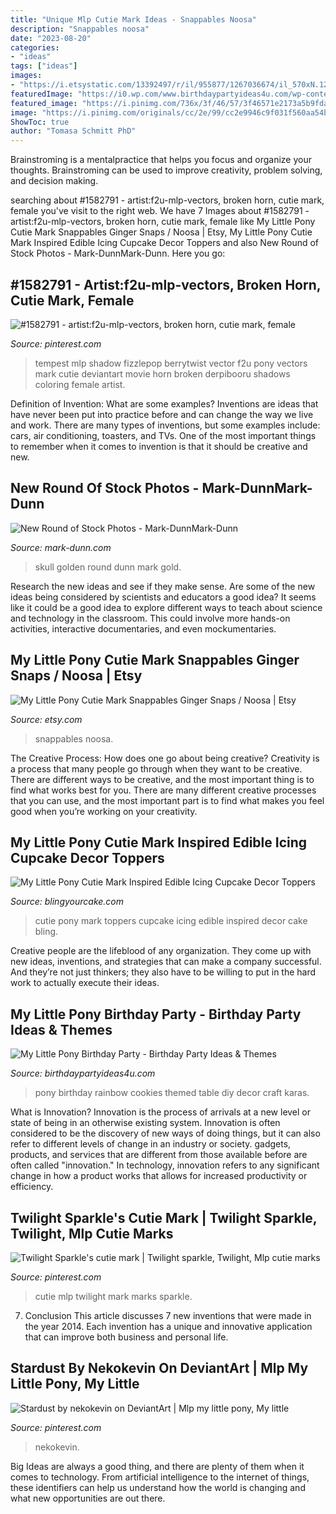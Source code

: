 ```yaml
---
title: "Unique Mlp Cutie Mark Ideas - Snappables Noosa"
description: "Snappables noosa"
date: "2023-08-20"
categories:
- "ideas"
tags: ["ideas"]
images:
- "https://i.etsystatic.com/13392497/r/il/955877/1267036674/il_570xN.1267036674_suaw.jpg"
featuredImage: "https://i0.wp.com/www.birthdaypartyideas4u.com/wp-content/uploads/2015/03/My_Little-_Pony_Birthday_Party_in_Rainbow_themed_food_ideas.jpg"
featured_image: "https://i.pinimg.com/736x/3f/46/57/3f46571e2173a5b9fda77102fdc9b693.jpg?b=t"
image: "https://i.pinimg.com/originals/cc/2e/99/cc2e9946c9f031f560aa54ba149fa1dd.jpg"
ShowToc: true
author: "Tomasa Schmitt PhD"
---
```



Brainstroming is a mentalpractice that helps you focus and organize your thoughts. Brainstroming can be used to improve creativity, problem solving, and decision making.

	

		
searching about #1582791 - artist:f2u-mlp-vectors, broken horn, cutie mark, female you've visit to the right web. We have 7 Images about #1582791 - artist:f2u-mlp-vectors, broken horn, cutie mark, female like My Little Pony Cutie Mark Snappables Ginger Snaps / Noosa | Etsy, My Little Pony Cutie Mark Inspired Edible Icing Cupcake Decor Toppers and also New Round of Stock Photos - Mark-DunnMark-Dunn. Here you go:
		
    
## #1582791 - Artist:f2u-mlp-vectors, Broken Horn, Cutie Mark, Female

<img loading=lazy src="https://i.pinimg.com/736x/3f/46/57/3f46571e2173a5b9fda77102fdc9b693.jpg?b=t" onerror="this.onerror=null;this.src='https://tse2.mm.bing.net/th?id=OIP.CijmpZOZ4RJY0krhp_JrzQHaIw&amp;pid=15.1';" alt="#1582791 - artist:f2u-mlp-vectors, broken horn, cutie mark, female">

_Source: pinterest.com_

>tempest mlp shadow fizzlepop berrytwist vector f2u pony vectors mark cutie deviantart movie horn broken derpibooru shadows coloring female artist. 

	

Definition of Invention: What are some examples?
Inventions are ideas that have never been put into practice before and can change the way we live and work. There are many types of inventions, but some examples include: cars, air conditioning, toasters, and TVs. One of the most important things to remember when it comes to invention is that it should be creative and new.

    
## New Round Of Stock Photos - Mark-DunnMark-Dunn

<img loading=lazy src="http://www.mark-dunn.com/wp-content/uploads/2015/04/Gold-Skull.0.jpg" onerror="this.onerror=null;this.src='https://tse3.mm.bing.net/th?id=OIP.2TLhK40LdliBPCF8fXLKJwHaHa&amp;pid=15.1';" alt="New Round of Stock Photos - Mark-DunnMark-Dunn">

_Source: mark-dunn.com_

>skull golden round dunn mark gold. 

	

Research the new ideas and see if they make sense.
Are some of the new ideas being considered by scientists and educators a good idea? It seems like it could be a good idea to explore different ways to teach about science and technology in the classroom. This could involve more hands-on activities, interactive documentaries, and even mockumentaries.

    
## My Little Pony Cutie Mark Snappables Ginger Snaps / Noosa | Etsy

<img loading=lazy src="https://i.etsystatic.com/13392497/r/il/955877/1267036674/il_570xN.1267036674_suaw.jpg" onerror="this.onerror=null;this.src='https://tse4.mm.bing.net/th?id=OIP.W4zgbVxhBFD4El4qSSCG1AHaHa&amp;pid=15.1';" alt="My Little Pony Cutie Mark Snappables Ginger Snaps / Noosa | Etsy">

_Source: etsy.com_

>snappables noosa. 

	

The Creative Process: How does one go about being creative?
Creativity is a process that many people go through when they want to be creative. There are different ways to be creative, and the most important thing is to find what works best for you. There are many different creative processes that you can use, and the most important part is to find what makes you feel good when you’re working on your creativity.

    
## My Little Pony Cutie Mark Inspired Edible Icing Cupcake Decor Toppers

<img loading=lazy src="https://cdn.shopify.com/s/files/1/0789/4537/products/MLP16C_ASST_PIC_copy_grande.jpg?v=1429321786" onerror="this.onerror=null;this.src='https://tse4.mm.bing.net/th?id=OIP.kg005voaqSCc_kk06xTADwHaEF&amp;pid=15.1';" alt="My Little Pony Cutie Mark Inspired Edible Icing Cupcake Decor Toppers">

_Source: blingyourcake.com_

>cutie pony mark toppers cupcake icing edible inspired decor cake bling. 

	

Creative people are the lifeblood of any organization. They come up with new ideas, inventions, and strategies that can make a company successful. And they’re not just thinkers; they also have to be willing to put in the hard work to actually execute their ideas.

    
## My Little Pony Birthday Party - Birthday Party Ideas &amp; Themes

<img loading=lazy src="https://i0.wp.com/www.birthdaypartyideas4u.com/wp-content/uploads/2015/03/My_Little-_Pony_Birthday_Party_in_Rainbow_themed_food_ideas.jpg" onerror="this.onerror=null;this.src='https://tse1.mm.bing.net/th?id=OIP.1rzYbjRrCAQjecpF_VOamgHaE7&amp;pid=15.1';" alt="My Little Pony Birthday Party - Birthday Party Ideas &amp; Themes">

_Source: birthdaypartyideas4u.com_

>pony birthday rainbow cookies themed table diy decor craft karas. 

	

What is Innovation?
Innovation is the process of arrivals at a new level or state of being in an otherwise existing system. Innovation is often considered to be the discovery of new ways of doing things, but it can also refer to different levels of change in an industry or society. gadgets, products, and services that are different from those available before are often called "innovation." In technology, innovation refers to any significant change in how a product works that allows for increased productivity or efficiency.

    
## Twilight Sparkle&#039;s Cutie Mark | Twilight Sparkle, Twilight, Mlp Cutie Marks

<img loading=lazy src="https://i.pinimg.com/originals/cc/2e/99/cc2e9946c9f031f560aa54ba149fa1dd.jpg" onerror="this.onerror=null;this.src='https://tse1.mm.bing.net/th?id=OIP.CpN1oVNkgOMdbZ46vletdwHaJ9&amp;pid=15.1';" alt="Twilight Sparkle&#039;s cutie mark | Twilight sparkle, Twilight, Mlp cutie marks">

_Source: pinterest.com_

>cutie mlp twilight mark marks sparkle. 

	

7. Conclusion
This article discusses 7 new inventions that were made in the year 2014. Each invention has a unique and innovative application that can improve both business and personal life.

    
## Stardust By Nekokevin On DeviantArt | Mlp My Little Pony, My Little

<img loading=lazy src="https://i.pinimg.com/736x/a0/ce/8b/a0ce8b819e39d160fdcf826de432d59f--beka-pony.jpg" onerror="this.onerror=null;this.src='https://tse1.mm.bing.net/th?id=OIP.azi3blHqtTfk-4tHVjyTjgHaLX&amp;pid=15.1';" alt="Stardust by nekokevin on DeviantArt | Mlp my little pony, My little">

_Source: pinterest.com_

>nekokevin. 

	

Big Ideas are always a good thing, and there are plenty of them when it comes to technology. From artificial intelligence to the internet of things, these identifiers can help us understand how the world is changing and what new opportunities are out there.

